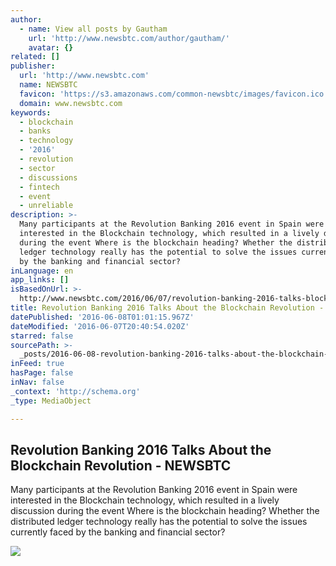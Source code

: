 ```yaml
---
author:
  - name: View all posts by Gautham
    url: 'http://www.newsbtc.com/author/gautham/'
    avatar: {}
related: []
publisher:
  url: 'http://www.newsbtc.com'
  name: NEWSBTC
  favicon: 'https://s3.amazonaws.com/common-newsbtc/images/favicon.ico'
  domain: www.newsbtc.com
keywords:
  - blockchain
  - banks
  - technology
  - '2016'
  - revolution
  - sector
  - discussions
  - fintech
  - event
  - unreliable
description: >-
  Many participants at the Revolution Banking 2016 event in Spain were
  interested in the Blockchain technology, which resulted in a lively discussion
  during the event Where is the blockchain heading? Whether the distributed
  ledger technology really has the potential to solve the issues currently faced
  by the banking and financial sector?
inLanguage: en
app_links: []
isBasedOnUrl: >-
  http://www.newsbtc.com/2016/06/07/revolution-banking-2016-talks-blockchain-revolution/
title: Revolution Banking 2016 Talks About the Blockchain Revolution - NEWSBTC
datePublished: '2016-06-08T01:01:15.967Z'
dateModified: '2016-06-07T20:40:54.020Z'
starred: false
sourcePath: >-
  _posts/2016-06-08-revolution-banking-2016-talks-about-the-blockchain-revolutio.md
inFeed: true
hasPage: false
inNav: false
_context: 'http://schema.org'
_type: MediaObject

---
```

<article style=""><h1>Revolution Banking 2016 Talks About the Blockchain Revolution - NEWSBTC</h1><p>Many participants at the Revolution Banking 2016 event in Spain were interested in the Blockchain technology, which resulted in a lively discussion during the event Where is the blockchain heading? Whether the distributed ledger technology really has the potential to solve the issues currently faced by the banking and financial sector?</p><img src="http://s3.amazonaws.com/main-newsbtc-images/2016/06/07194835/banking-revolution.jpg" /></article>